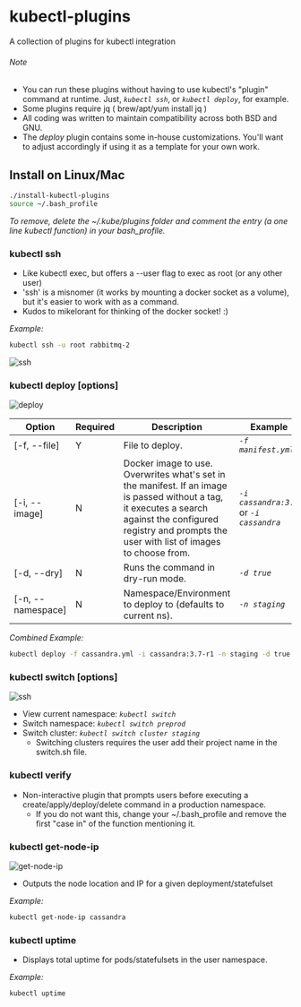 
# kubectl-plugins
A collection of plugins for kubectl integration

###### Note
- You can run these plugins without having to use kubectl's "plugin" command at runtime. Just, *`kubectl ssh`*, or *`kubectl deploy`*, for example.
- Some plugins require jq ( brew/apt/yum install jq )
- All coding was written to maintain compatibility across both BSD and GNU.
- The *deploy* plugin contains some in-house customizations. You'll want to adjust accordingly if using it as a template for your own work.

## Install on Linux/Mac
```bash
./install-kubectl-plugins
source ~/.bash_profile
```
*To remove, delete the ~/.kube/plugins folder and comment the entry (a one line kubectl function) in your bash_profile.*



 ### kubectl ssh
- Like kubectl exec, but offers a --user flag to exec as root (or any other user)
- 'ssh' is a misnomer (it works by mounting a docker socket as a volume), but it's easier to work with as a command.
- Kudos to mikelorant for thinking of the docker socket! :)

*Example:*

```bash
kubectl ssh -u root rabbitmq-2
```
![ssh](https://user-images.githubusercontent.com/22456127/37712530-90db197e-2cea-11e8-8e3a-ae871ce481aa.gif)



### kubectl deploy [options]
![deploy](https://user-images.githubusercontent.com/22456127/36905632-d3f22eca-1e01-11e8-8d65-33dd556c8544.gif)

Option | Required | Description | Example
------------- | ------------- | ------------- | -------------
[-f, --file] | Y | File to deploy. | *`-f manifest.yml`*
[-i, --image] | N | Docker image to use. Overwrites what's set in the manifest. If an image is passed without a tag, it executes a search against the configured registry and prompts the user with list of images to choose from. | *`-i cassandra:3.7`* or *`-i cassandra`*
[-d, --dry] | N | Runs the command in dry-run mode. | *`-d true`*
[-n, --namespace] | N | Namespace/Environment to deploy to (defaults to current ns). | *`-n staging`*

*Combined Example:*
```bash
kubectl deploy -f cassandra.yml -i cassandra:3.7-r1 -n staging -d true
```


 ### kubectl switch [options]
 ![ssh](https://user-images.githubusercontent.com/22456127/37712867-84b950f6-2ceb-11e8-8959-289a6ff7a81e.gif)

- View current namespace: *`kubectl switch`*
- Switch namespace: *`kubectl switch preprod`*
- Switch cluster: *`kubectl switch cluster staging`*
  - Switching clusters requires the user add their project name in the switch.sh file.



### kubectl verify
- Non-interactive plugin that prompts users before executing a create/apply/deploy/delete command in a production namespace.
  - If you do not want this, change your ~/.bash_profile and remove the first "case in" of the function mentioning it.



### kubectl get-node-ip
![get-node-ip](https://user-images.githubusercontent.com/22456127/36905626-d2652a9e-1e01-11e8-87a8-9942fd5b2307.gif)
- Outputs the node location and IP for a given deployment/statefulset

*Example:*
```bash
kubectl get-node-ip cassandra
```


### kubectl uptime
- Displays total uptime for pods/statefulsets in the user namespace.

*Example:*
```bash
kubectl uptime
```
